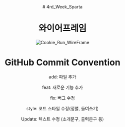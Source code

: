 <div align="center">
# 4rd_Week_Sparta

# 와이어프레임
![Cookie_Run_WireFrame](https://github.com/user-attachments/assets/386db7b9-8766-4f43-86bf-fc9d5f2bbc2c)


# GitHub Commit Convention
add: 파일 추가

feat: 새로운 기능 추가

fix: 버그 수정

style: 코드 스타일 수정(정렬, 들여쓰기)

Update: 텍스트 수정 (소개문구, 출력문구 등)

</div>
